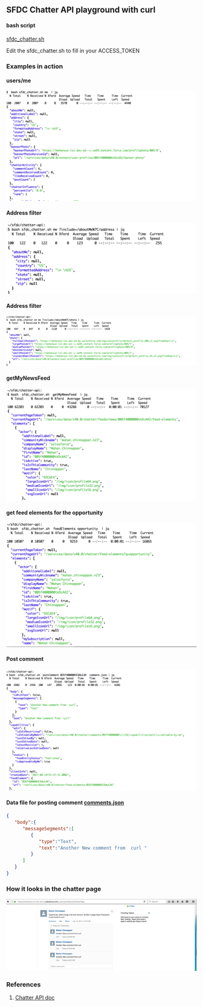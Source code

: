 ## SFDC Chatter API playground with curl


#### bash script

[sfdc_chatter.sh](./sfdc_chatter.sh)


 Edit the sfdc_chatter.sh to fill in your ACCESS_TOKEN



### Examples in action

#### users/me
![users/me](./img/user_me.png)

#### Address filter
![](./img/address-filter.png)

#### Address filter
![](./img/photo-filter.png)

#### getMyNewsFeed
![](./img/getMyNewsFeed.png)		

#### get feed elements for the opportunity
![](./img/feedElement-for-oppty.png)



#### Post comment
![](./img/postComment-example.png)

#### Data file for posting comment [comments.json](./comment.json)
```json
{
   "body":{
      "messageSegments":[
         {
            "type":"Text",
            "text":"Another New comment from  curl "
         }
      ]
   }
}
```

### How it looks in the chatter page
![](./img/postComment-screen.png)



### References
1. [Chatter API doc](https://developer.salesforce.com/docs/atlas.en-us.chatterapi.meta/chatterapi/features.htm)
